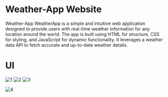 # Weather-App Website
 Weather-App
WeatherApp is a simple and intuitive web application designed to provide users with real-time weather information for any location around the world. The app is built using HTML for structure, CSS for styling, and JavaScript for dynamic functionality. It leverages a weather data API to fetch accurate and up-to-date weather details.
 # UI
 ![1](https://github.com/TilakRaj28/Weather-App-Website/assets/122775556/d9420df6-42f9-4160-afca-e36d0e885e58)
![2](https://github.com/TilakRaj28/Weather-App-Website/assets/122775556/5af979ab-21b2-40cc-95f4-f961da922437)
![3](https://github.com/TilakRaj28/Weather-App-Website/assets/122775556/53c60d9e-8143-470b-a17e-9635a17c46e3)

 ![4](https://github.com/TilakRaj28/Weather-App-Website/assets/122775556/5a8c613a-7eec-4c4d-8666-0ee86e482ea9)
